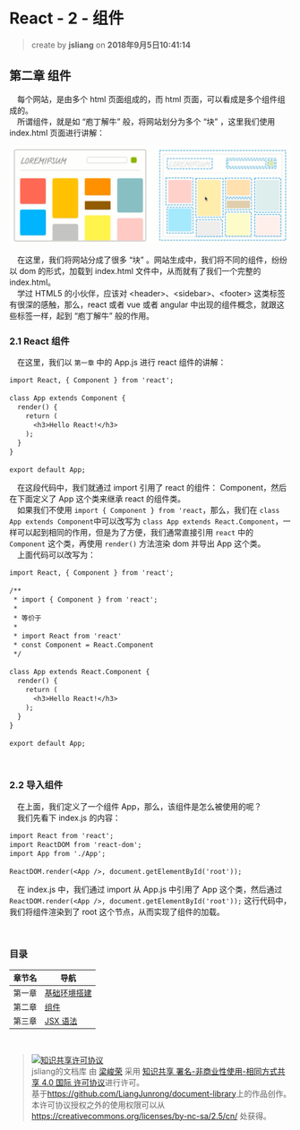 # React - 2 - 组件
> create by **jsliang** on **2018年9月5日10:41:14** 

## 第二章 组件
&emsp;每个网站，是由多个 html 页面组成的，而 html 页面，可以看成是多个组件组成的。  
&emsp;所谓组件，就是如 “庖丁解牛” 般，将网站划分为多个 “块” ，这里我们使用 index.html 页面进行讲解：

![目录](../../public-repertory/img/js-react-chapter2-1.png)

&emsp;在这里，我们将网站分成了很多 “块” 。网站生成中，我们将不同的组件，纷纷以 dom 的形式，加载到 index.html 文件中，从而就有了我们一个完整的 index.html。  
&emsp;学过 HTML5 的小伙伴，应该对 \<header\>、\<sidebar\>、\<footer\> 这类标签有很深的感触，那么，react 或者 vue 或者 angular 中出现的组件概念，就跟这些标签一样，起到 “庖丁解牛” 般的作用。

### 2.1 React 组件
&emsp;在这里，我们以 `第一章` 中的 App.js 进行 react 组件的讲解：
```
import React, { Component } from 'react';

class App extends Component {
  render() {
    return (
      <h3>Hello React!</h3>
    );
  }
}

export default App;
```
&emsp;在这段代码中，我们就通过 import 引用了 react 的组件： Component，然后在下面定义了 App 这个类来继承 react 的组件类。  
&emsp;如果我们不使用 `import { Component } from 'react`，那么，我们在 `class App extends Component`中可以改写为 `class App extends React.Component`，一样可以起到相同的作用，但是为了方便，我们通常直接引用 `react` 中的 `Component` 这个类，再使用 `render()` 方法渲染 dom 并导出 App 这个类。  
&emsp;上面代码可以改写为：
```
import React, { Component } from 'react';

/**
 * import { Component } from 'react';
 * 
 * 等价于
 * 
 * import React from 'react'
 * const Component = React.Component
 */

class App extends React.Component {
  render() {
    return (
      <h3>Hello React!</h3>
    );
  }
}

export default App;
```

<br>

### 2.2 导入组件
&emsp;在上面，我们定义了一个组件 App，那么，该组件是怎么被使用的呢？  
&emsp;我们先看下 index.js 的内容：
```
import React from 'react';
import ReactDOM from 'react-dom';
import App from './App';

ReactDOM.render(<App />, document.getElementById('root'));
```
&emsp;在 index.js 中，我们通过 import 从 App.js 中引用了 App 这个类，然后通过 `ReactDOM.render(<App />, document.getElementById('root'));` 这行代码中，我们将组件渲染到了 root 这个节点，从而实现了组件的加载。

<br>

###  目录
| 章节名 | 导航                                |
| ------ | ----------------------------------- |
| 第一章 | [基础环境搭建](./react-chapter1.md) |
| 第二章 | [组件](./react-chapter2.md)         |
| 第三章 | [JSX 语法](./react-chapter3.md)     |

<br>

> <a rel="license" href="http://creativecommons.org/licenses/by-nc-sa/4.0/"><img alt="知识共享许可协议" style="border-width:0" src="https://i.creativecommons.org/l/by-nc-sa/4.0/88x31.png" /></a><br /><span xmlns:dct="http://purl.org/dc/terms/" property="dct:title">jsliang的文档库</span> 由 <a xmlns:cc="http://creativecommons.org/ns#" href="https://github.com/LiangJunrong/document-library" property="cc:attributionName" rel="cc:attributionURL">梁峻荣</a> 采用 <a rel="license" href="http://creativecommons.org/licenses/by-nc-sa/4.0/">知识共享 署名-非商业性使用-相同方式共享 4.0 国际 许可协议</a>进行许可。<br />基于<a xmlns:dct="http://purl.org/dc/terms/" href="https://github.com/LiangJunrong/document-library" rel="dct:source">https://github.com/LiangJunrong/document-library</a>上的作品创作。<br />本许可协议授权之外的使用权限可以从 <a xmlns:cc="http://creativecommons.org/ns#" href="https://creativecommons.org/licenses/by-nc-sa/2.5/cn/" rel="cc:morePermissions">https://creativecommons.org/licenses/by-nc-sa/2.5/cn/</a> 处获得。